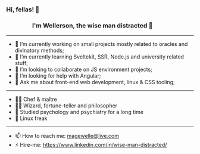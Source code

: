### Hi, fellas! 🤸
### &nbsp;&nbsp;&nbsp;&nbsp;&nbsp;&nbsp;&nbsp;&nbsp;&nbsp;&nbsp;&nbsp;&nbsp;&nbsp;&nbsp;&nbsp;&nbsp;&nbsp; I'm Wellerson, the wise man distracted 🧙
---
- 🔭 I’m currently working on small projects mostly related to oracles and divinatory methods;
- 🌱 I’m currently learning Sveltekit, SSR, Node.js and university related stuff;
- 👯 I’m looking to collaborate on JS environment projects;
- 🤔 I’m looking for help with Angular;
- 💬 Ask me about front-end web development, linux & CSS tooling;
---
- 🧑‍🍳 Chef & maître
- 🧙🏿 Wizard, fortune-teller and philosopher
- 🧠 Studied psychology and psychiatry for a long time
- 🐧 Linux freak
---
- 📫 How to reach me: magewelle@live.com
- ⚡ Hire-me: https://www.linkedin.com/in/wise-man-distracted/
